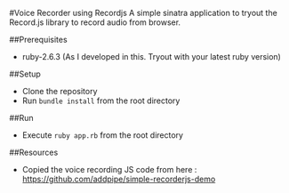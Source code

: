 #Voice Recorder using Recordjs
A simple sinatra application to tryout the Record.js library to record audio from browser.

##Prerequisites
- ruby-2.6.3 (As I developed in this. Tryout with your latest ruby version)

##Setup
- Clone the repository
- Run `bundle install` from the root directory

##Run
- Execute `ruby app.rb` from the root directory

##Resources
- Copied the voice recording JS code from here : https://github.com/addpipe/simple-recorderjs-demo